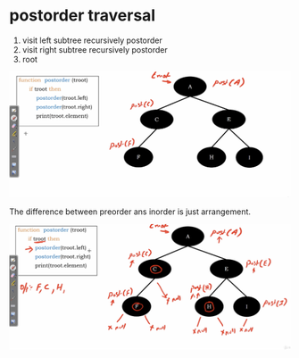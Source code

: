 # postorder traversal

1. visit left subtree recursively postorder
2. visit right subtree recursively postorder
3. root

<img src='../assets/168_1.png'></img>

The difference between preorder ans inorder is just arrangement.

<img src='../assets/168_2.png'></img>
